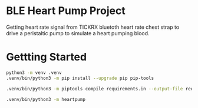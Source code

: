 # BLE Heart Pump Project

Getting heart rate signal from TICKRX bluetoth heart rate chest strap to drive a peristaltic pump to simulate a heart pumping blood.

# Gettting Started

```sh
python3 -m venv .venv
.venv/bin/python3 -m pip install --upgrade pip pip-tools
```

```sh
.venv/bin/python3 -m piptools compile requirements.in --output-file requirements.txt && .venv/bin/python3 -m pip install -r requirements.txt --no-deps
```

```sh
.venv/bin/python3 -m heartpump
```
